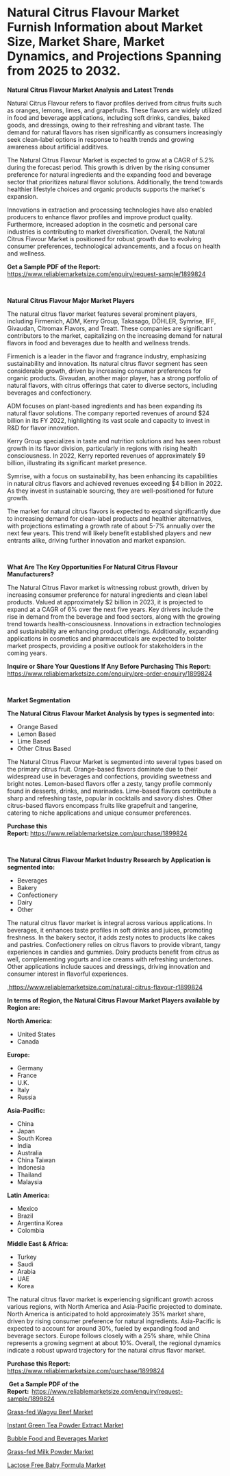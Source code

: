<p><h1>Natural Citrus Flavour Market Furnish Information about Market Size, Market Share, Market Dynamics, and Projections Spanning from 2025 to 2032.</h1></p><p><strong>Natural Citrus Flavour Market Analysis and Latest Trends</strong></p>
<p><p>Natural Citrus Flavour refers to flavor profiles derived from citrus fruits such as oranges, lemons, limes, and grapefruits. These flavors are widely utilized in food and beverage applications, including soft drinks, candies, baked goods, and dressings, owing to their refreshing and vibrant taste. The demand for natural flavors has risen significantly as consumers increasingly seek clean-label options in response to health trends and growing awareness about artificial additives.</p><p>The Natural Citrus Flavour Market is expected to grow at a CAGR of 5.2% during the forecast period. This growth is driven by the rising consumer preference for natural ingredients and the expanding food and beverage sector that prioritizes natural flavor solutions. Additionally, the trend towards healthier lifestyle choices and organic products supports the market's expansion.</p><p>Innovations in extraction and processing technologies have also enabled producers to enhance flavor profiles and improve product quality. Furthermore, increased adoption in the cosmetic and personal care industries is contributing to market diversification. Overall, the Natural Citrus Flavour Market is positioned for robust growth due to evolving consumer preferences, technological advancements, and a focus on health and wellness.</p></p>
<p><strong>Get a Sample PDF of the Report:&nbsp;</strong> <a href="https://www.reliablemarketsize.com/enquiry/request-sample/1899824?utm_campaign=1885&utm_medium=2&utm_source=Github&utm_content=ia&utm_term=07042025&utm_id=natural-citrus-flavour">https://www.reliablemarketsize.com/enquiry/request-sample/1899824</a></p>
<p>&nbsp;</p>
<p><strong>Natural Citrus Flavour Major Market Players</strong></p>
<p><p>The natural citrus flavor market features several prominent players, including Firmenich, ADM, Kerry Group, Takasago, DÖHLER, Symrise, IFF, Givaudan, Citromax Flavors, and Treatt. These companies are significant contributors to the market, capitalizing on the increasing demand for natural flavors in food and beverages due to health and wellness trends.</p><p>Firmenich is a leader in the flavor and fragrance industry, emphasizing sustainability and innovation. Its natural citrus flavor segment has seen considerable growth, driven by increasing consumer preferences for organic products. Givaudan, another major player, has a strong portfolio of natural flavors, with citrus offerings that cater to diverse sectors, including beverages and confectionery.</p><p>ADM focuses on plant-based ingredients and has been expanding its natural flavor solutions. The company reported revenues of around $24 billion in its FY 2022, highlighting its vast scale and capacity to invest in R&D for flavor innovation.</p><p>Kerry Group specializes in taste and nutrition solutions and has seen robust growth in its flavor division, particularly in regions with rising health consciousness. In 2022, Kerry reported revenues of approximately $9 billion, illustrating its significant market presence.</p><p>Symrise, with a focus on sustainability, has been enhancing its capabilities in natural citrus flavors and achieved revenues exceeding $4 billion in 2022. As they invest in sustainable sourcing, they are well-positioned for future growth.</p><p>The market for natural citrus flavors is expected to expand significantly due to increasing demand for clean-label products and healthier alternatives, with projections estimating a growth rate of about 5-7% annually over the next few years. This trend will likely benefit established players and new entrants alike, driving further innovation and market expansion.</p></p>
<p>&nbsp;</p>
<p><strong>What Are The Key Opportunities For Natural Citrus Flavour Manufacturers?</strong></p>
<p><p>The Natural Citrus Flavor market is witnessing robust growth, driven by increasing consumer preference for natural ingredients and clean label products. Valued at approximately $2 billion in 2023, it is projected to expand at a CAGR of 6% over the next five years. Key drivers include the rise in demand from the beverage and food sectors, along with the growing trend towards health-consciousness. Innovations in extraction technologies and sustainability are enhancing product offerings. Additionally, expanding applications in cosmetics and pharmaceuticals are expected to bolster market prospects, providing a positive outlook for stakeholders in the coming years.</p></p>
<p><strong>Inquire or Share Your Questions If Any Before Purchasing This Report:</strong> <a href="https://www.reliablemarketsize.com/enquiry/pre-order-enquiry/1899824?utm_campaign=1885&utm_medium=2&utm_source=Github&utm_content=ia&utm_term=07042025&utm_id=natural-citrus-flavour">https://www.reliablemarketsize.com/enquiry/pre-order-enquiry/1899824</a></p>
<p>&nbsp;</p>
<p><strong>Market Segmentation</strong></p>
<p><strong>The Natural Citrus Flavour Market Analysis by types is segmented into:</strong></p>
<p><ul><li>Orange Based</li><li>Lemon Based</li><li>Lime Based</li><li>Other Citrus Based</li></ul></p>
<p><p>The Natural Citrus Flavour Market is segmented into several types based on the primary citrus fruit. Orange-based flavors dominate due to their widespread use in beverages and confections, providing sweetness and bright notes. Lemon-based flavors offer a zesty, tangy profile commonly found in desserts, drinks, and marinades. Lime-based flavors contribute a sharp and refreshing taste, popular in cocktails and savory dishes. Other citrus-based flavors encompass fruits like grapefruit and tangerine, catering to niche applications and unique consumer preferences.</p></p>
<p><strong>Purchase this Report:&nbsp;</strong><a href="https://www.reliablemarketsize.com/purchase/1899824?utm_campaign=1885&utm_medium=2&utm_source=Github&utm_content=ia&utm_term=07042025&utm_id=natural-citrus-flavour">https://www.reliablemarketsize.com/purchase/1899824</a></p>
<p>&nbsp;</p>
<p><strong>The Natural Citrus Flavour Market Industry Research by Application is segmented into:</strong></p>
<p><ul><li>Beverages</li><li>Bakery</li><li>Confectionery</li><li>Dairy</li><li>Other</li></ul></p>
<p><p>The natural citrus flavor market is integral across various applications. In beverages, it enhances taste profiles in soft drinks and juices, promoting freshness. In the bakery sector, it adds zesty notes to products like cakes and pastries. Confectionery relies on citrus flavors to provide vibrant, tangy experiences in candies and gummies. Dairy products benefit from citrus as well, complementing yogurts and ice creams with refreshing undertones. Other applications include sauces and dressings, driving innovation and consumer interest in flavorful experiences.</p></p>
<p><a href="https://www.reliablemarketsize.com/natural-citrus-flavour-r1899824?utm_campaign=1885&utm_medium=2&utm_source=Github&utm_content=ia&utm_term=07042025&utm_id=natural-citrus-flavour">&nbsp;https://www.reliablemarketsize.com/natural-citrus-flavour-r1899824</a></p>
<p><strong>In terms of Region, the Natural Citrus Flavour Market Players available by Region are:</strong></p>
<p>
    <p> <strong> North America: </strong>
        <ul>
            <li>United States</li>
            <li>Canada</li>
        </ul>
        </p> 
    <p> <strong> Europe: </strong>
        <ul>
            <li>Germany</li>
            <li>France</li>
            <li>U.K.</li>
            <li>Italy</li>
            <li>Russia</li>
        </ul>
        </p> 
    <p> <strong> Asia-Pacific: </strong>
        <ul>
            <li>China</li>
            <li>Japan</li>
            <li>South Korea</li>
            <li>India</li>
            <li>Australia</li>
            <li>China Taiwan</li>
            <li>Indonesia</li>
            <li>Thailand</li>
            <li>Malaysia</li>
        </ul>
        </p> 
    <p> <strong> Latin America: </strong>
        <ul>
            <li>Mexico</li>
            <li>Brazil</li>
            <li>Argentina Korea</li>
            <li>Colombia</li>
        </ul>
        </p> 
    <p> <strong> Middle East & Africa: </strong>
        <ul>
            <li>Turkey</li>
            <li>Saudi</li>
            <li>Arabia</li>
            <li>UAE</li>
            <li>Korea</li>
        </ul>
    </p>
    </p>
<p><p>The natural citrus flavor market is experiencing significant growth across various regions, with North America and Asia-Pacific projected to dominate. North America is anticipated to hold approximately 35% market share, driven by rising consumer preference for natural ingredients. Asia-Pacific is expected to account for around 30%, fueled by expanding food and beverage sectors. Europe follows closely with a 25% share, while China represents a growing segment at about 10%. Overall, the regional dynamics indicate a robust upward trajectory for the natural citrus flavor market.</p></p>
<p><strong>Purchase this Report: </strong><a href="https://www.reliablemarketsize.com/purchase/1899824?utm_campaign=1885&utm_medium=2&utm_source=Github&utm_content=ia&utm_term=07042025&utm_id=natural-citrus-flavour">https://www.reliablemarketsize.com/purchase/1899824</a></p>
<p>&nbsp;<strong>Get a Sample PDF of the Report:&nbsp;&nbsp;</strong><a href="https://www.reliablemarketsize.com/enquiry/request-sample/1899824?utm_campaign=1885&utm_medium=2&utm_source=Github&utm_content=ia&utm_term=07042025&utm_id=natural-citrus-flavour">https://www.reliablemarketsize.com/enquiry/request-sample/1899824</a></p>
<p><strong></strong></p>
<p><p><a href="https://github.com/gallatannyv6/Market-Research-Report-List-1/blob/main/grass-fed-wagyu-beef-market.md?utm_campaign=1885&utm_medium=2&utm_source=Github&utm_content=ia&utm_term=07042025&utm_id=natural-citrus-flavour">Grass-fed Wagyu Beef Market</a></p><p><a href="https://github.com/laroybarrize/Market-Research-Report-List-1/blob/main/instant-green-tea-powder-extract-market.md?utm_campaign=1885&utm_medium=2&utm_source=Github&utm_content=ia&utm_term=07042025&utm_id=natural-citrus-flavour">Instant Green Tea Powder Extract Market</a></p><p><a href="https://github.com/melascalbirp/Market-Research-Report-List-1/blob/main/bubble-food-and-beverages-market.md?utm_campaign=1885&utm_medium=2&utm_source=Github&utm_content=ia&utm_term=07042025&utm_id=natural-citrus-flavour">Bubble Food and Beverages Market</a></p><p><a href="https://github.com/guzmabugbyf1/Market-Research-Report-List-1/blob/main/grass-fed-milk-powder-market.md?utm_campaign=1885&utm_medium=2&utm_source=Github&utm_content=ia&utm_term=07042025&utm_id=natural-citrus-flavour">Grass-fed Milk Powder Market</a></p><p><a href="https://github.com/waackheidtn5/Market-Research-Report-List-1/blob/main/lactose-free-baby-formula-market.md?utm_campaign=1885&utm_medium=2&utm_source=Github&utm_content=ia&utm_term=07042025&utm_id=natural-citrus-flavour">Lactose Free Baby Formula Market</a></p></p>